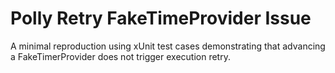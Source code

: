 # Polly Retry FakeTimeProvider Issue
A minimal reproduction using xUnit test cases demonstrating that advancing a FakeTimerProvider does not trigger execution retry.
